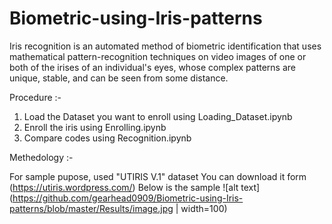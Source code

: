 # Biometric-using-Iris-patterns
Iris recognition is an automated method of biometric identification that uses mathematical pattern-recognition techniques on video images of one or both of the irises of an individual's eyes, whose complex patterns are unique, stable, and can be seen from some distance.

Procedure :-
1. Load the Dataset you want to enroll using Loading_Dataset.ipynb
2. Enroll the iris using Enrolling.ipynb
3. Compare codes using Recognition.ipynb

Methedology :-

For sample pupose, used "UTIRIS V.1" dataset
You can download it form (https://utiris.wordpress.com/)
Below is the sample
![alt text](https://github.com/gearhead0909/Biometric-using-Iris-patterns/blob/master/Results/image.jpg | width=100)
